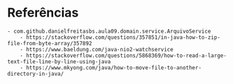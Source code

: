 # Referências

	- com.github.danielfreitasbs.aula09.domain.service.ArquivoService
		- https://stackoverflow.com/questions/357851/in-java-how-to-zip-file-from-byte-array/357892
		- https://www.baeldung.com/java-nio2-watchservice
		- https://stackoverflow.com/questions/5868369/how-to-read-a-large-text-file-line-by-line-using-java
		- https://www.mkyong.com/java/how-to-move-file-to-another-directory-in-java/
	
